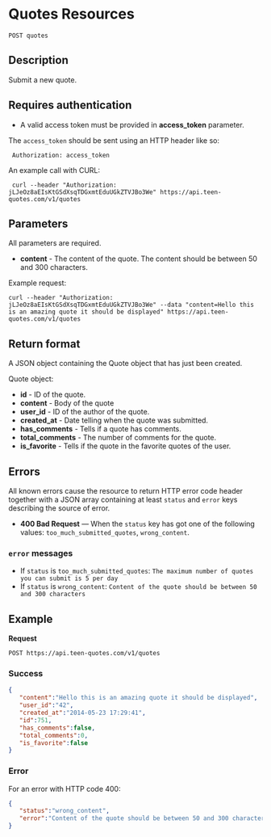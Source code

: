 # Quotes Resources

    POST quotes

## Description
Submit a new quote.

## Requires authentication
* A valid access token must be provided in **access_token** parameter.

The `access_token` should be sent using an HTTP header like so:

     Authorization: access_token

An example call with CURL:

     curl --header "Authorization: jLJeOz8aEIsKtGSdXsqTDGxmtEduUGkZTVJBo3We" https://api.teen-quotes.com/v1/quotes

## Parameters
All parameters are required.

- **content** - The content of the quote. The content should be between 50 and 300 characters.

Example request:

    curl --header "Authorization: jLJeOz8aEIsKtGSdXsqTDGxmtEduUGkZTVJBo3We" --data "content=Hello this is an amazing quote it should be displayed" https://api.teen-quotes.com/v1/quotes

## Return format
A JSON object containing the Quote object that has just been created.

Quote object:

- **id** - ID of the quote.
- **content** - Body of the quote
- **user_id** - ID of the author of the quote.
- **created_at** - Date telling when the quote was submitted.
- **has_comments** - Tells if a quote has comments.
- **total_comments** - The number of comments for the quote.
- **is_favorite** - Tells if the quote in the favorite quotes of the user.

## Errors
All known errors cause the resource to return HTTP error code header together with a JSON array containing at least `status` and `error` keys describing the source of error.

- **400 Bad Request** — When the `status` key has got one of the following values: `too_much_submitted_quotes`, `wrong_content`.

### `error` messages
- If `status` is `too_much_submitted_quotes`: `The maximum number of quotes you can submit is 5 per day`
- If `status` is `wrong_content`: `Content of the quote should be between 50 and 300 characters`

## Example
**Request**

    POST https://api.teen-quotes.com/v1/quotes

### Success
``` json
{
   "content":"Hello this is an amazing quote it should be displayed",
   "user_id":"42",
   "created_at":"2014-05-23 17:29:41",
   "id":751,
   "has_comments":false,
   "total_comments":0,
   "is_favorite":false
}
```

### Error
For an error with HTTP code 400:
``` json
{
   "status":"wrong_content",
   "error":"Content of the quote should be between 50 and 300 characters"
}
```